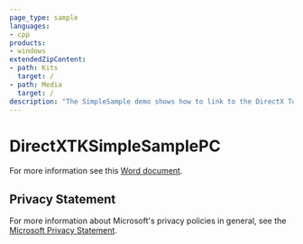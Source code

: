 ```yaml
---
page_type: sample
languages:
- cpp
products:
- windows
extendedZipContent:
- path: Kits
  target: /
- path: Media
  target: /
description: "The SimpleSample demo shows how to link to the DirectX Tool Kit for DirectX 11 library and demonstrates the use of several components."
---
```


# DirectXTKSimpleSamplePC

For more information see this [Word document](https://github.com/microsoft/Xbox-ATG-Samples/blob/master/PCSamples/IntroGraphics/DirectXTKSimpleSamplePC/Readme.docx).

## Privacy Statement

For more information about Microsoft's privacy policies in general, see the [Microsoft Privacy Statement](https://privacy.microsoft.com/privacystatement/).
